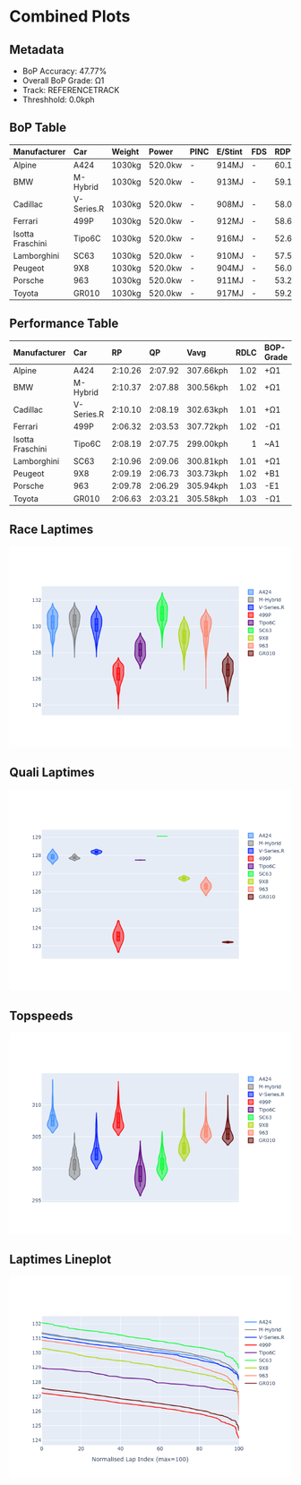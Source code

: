# Combined Plots

## Metadata

- BoP Accuracy: 47.77%
- Overall BoP Grade: Ω1
- Track: REFERENCETRACK
- Threshhold: 0.0kph

## BoP Table
| Manufacturer     | Car        | Weight   | Power   | PINC   | E/Stint   | FDS   | RDP    | QDP     | TDP    |
|:-----------------|:-----------|:---------|:--------|:-------|:----------|:------|:-------|:--------|:-------|
| Alpine           | A424       | 1030kg   | 520.0kw | -      | 914MJ     | -     | 60.15% | 75.00%  | 8.48%  |
| BMW              | M-Hybrid   | 1030kg   | 520.0kw | -      | 913MJ     | -     | 59.18% | 100.00% | 45.81% |
| Cadillac         | V-Series.R | 1030kg   | 520.0kw | -      | 908MJ     | -     | 58.08% | 80.00%  | 6.60%  |
| Ferrari          | 499P       | 1030kg   | 520.0kw | -      | 912MJ     | -     | 58.66% | 40.00%  | 7.62%  |
| Isotta Fraschini | Tipo6C     | 1030kg   | 520.0kw | -      | 916MJ     | -     | 52.63% | 33.33%  | 41.30% |
| Lamborghini      | SC63       | 1030kg   | 520.0kw | -      | 910MJ     | -     | 57.58% | 25.00%  | 44.67% |
| Peugeot          | 9X8        | 1030kg   | 520.0kw | -      | 904MJ     | -     | 56.00% | 40.00%  | 7.37%  |
| Porsche          | 963        | 1030kg   | 520.0kw | -      | 911MJ     | -     | 53.25% | 100.00% | 7.76%  |
| Toyota           | GR010      | 1030kg   | 520.0kw | -      | 917MJ     | -     | 59.22% | 66.67%  | 14.83% |

## Performance Table
| Manufacturer     | Car        | RP      | QP      | Vavg      |   RDLC | BOP-Grade   | Match   |
|:-----------------|:-----------|:--------|:--------|:----------|-------:|:------------|:--------|
| Alpine           | A424       | 2:10.26 | 2:07.92 | 307.66kph |   1.02 | +Ω1         | 37.75%  |
| BMW              | M-Hybrid   | 2:10.37 | 2:07.88 | 300.56kph |   1.02 | +Ω1         | 30.51%  |
| Cadillac         | V-Series.R | 2:10.10 | 2:08.19 | 302.63kph |   1.01 | +Ω1         | 45.88%  |
| Ferrari          | 499P       | 2:06.32 | 2:03.53 | 307.72kph |   1.02 | -Ω1         | 21.50%  |
| Isotta Fraschini | Tipo6C     | 2:08.19 | 2:07.75 | 299.00kph |   1    | ~A1         | 100.00% |
| Lamborghini      | SC63       | 2:10.96 | 2:09.06 | 300.81kph |   1.01 | +Ω1         | 10.00%  |
| Peugeot          | 9X8        | 2:09.19 | 2:06.73 | 303.73kph |   1.02 | +B1         | 89.56%  |
| Porsche          | 963        | 2:09.78 | 2:06.29 | 305.94kph |   1.03 | -E1         | 57.24%  |
| Toyota           | GR010      | 2:06.63 | 2:03.21 | 305.58kph |   1.03 | -Ω1         | 37.47%  |

## Race Laptimes
![Race Laptimes](images/race_violin.png)

## Quali Laptimes
![Quali Laptimes](images/quali_violin.png)

## Topspeeds
![Topspeeds](images/topspeed_violin.png)

## Laptimes Lineplot
![Laptimes Lineplot](images/laptime_line.png)

